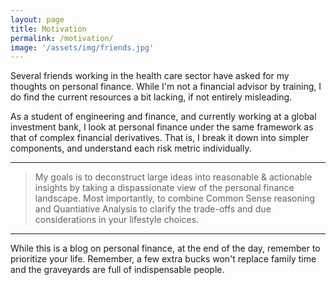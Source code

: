 ```yaml
---
layout: page
title: Motivation
permalink: /motivation/
image: '/assets/img/friends.jpg'
---
```


Several friends working in the health care sector have asked for my thoughts on personal finance. While I'm not a financial advisor by training, I do find the current resources a bit lacking, if not entirely misleading.

As a student of engineering and finance, and currently working at a global investment bank, I look at personal finance under the same framework as that of complex financial derivatives. That is, I break it down into simpler components, and understand each risk metric individually. 

***

> My goals is to deconstruct large ideas into reasonable & actionable insights by taking a dispassionate view of the personal finance landscape. Most importantly, to combine Common Sense reasoning and Quantiative Analysis to clarify the trade-offs and due considerations in your lifestyle choices.

***

While this is a blog on personal finance, at the end of the day, remember to prioritize your life. Remember, a few extra bucks won't replace family time and the graveyards are full of indispensable people.
